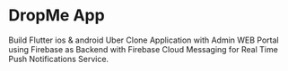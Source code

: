 # DropMe App
  Build Flutter ios & android Uber Clone Application with Admin WEB Portal using Firebase as Backend with Firebase Cloud Messaging for Real Time Push Notifications Service.
